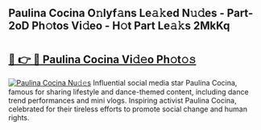 ## Paulina Cocina O𝚗lyf𝚊ns Le𝚊𝚔ed N𝚞𝚍es - Part-2oD Ph𝚘tos Vi𝚍eo - H𝚘t Part Le𝚊𝚔s 2MkKq

# <h2><a href="http://hf46cxk.feru.top/?c=Paulina+Cocina">🔗 👉 🔴 Paulina Cocina Vi𝚍𝚎o Ph𝚘t𝚘𝚜</a></h2>

[![Paulina Cocina Nu𝚍𝚎s](https://i.imgur.com/0TWrTi3.gif)](http://hf46cxk.feru.top/?c=Paulina+Cocina)
Influential social media star Paulina Cocina, famous for sharing lifestyle and dance-themed content, including dance trend performances and mini vlogs. Inspiring activist Paulina Cocina, celebrated for their tireless efforts to promote social change and human rights. 
